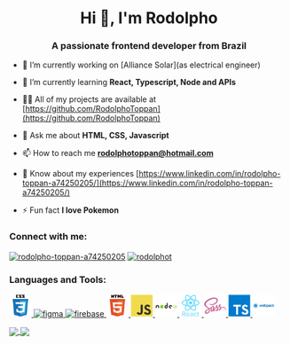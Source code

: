 <h1 align="center">Hi 👋, I'm Rodolpho</h1>
<h3 align="center">A passionate frontend developer from Brazil</h3>

- 🔭 I’m currently working on [Alliance Solar](as electrical engineer)

- 🌱 I’m currently learning **React, Typescript, Node and APIs**

- 👨‍💻 All of my projects are available at [https://github.com/RodolphoToppan](https://github.com/RodolphoToppan)

- 💬 Ask me about **HTML, CSS, Javascript**

- 📫 How to reach me **rodolphotoppan@hotmail.com**

- 📄 Know about my experiences [https://www.linkedin.com/in/rodolpho-toppan-a74250205/](https://www.linkedin.com/in/rodolpho-toppan-a74250205/)

- ⚡ Fun fact **I love Pokemon**

<h3 align="left">Connect with me:</h3>
<p align="left">
<a href="https://linkedin.com/in/rodolpho-toppan-a74250205" target="blank"><img align="center" src="https://raw.githubusercontent.com/rahuldkjain/github-profile-readme-generator/master/src/images/icons/Social/linked-in-alt.svg" alt="rodolpho-toppan-a74250205" height="30" width="40" /></a>
<a href="https://instagram.com/rodolphot" target="blank"><img align="center" src="https://raw.githubusercontent.com/rahuldkjain/github-profile-readme-generator/master/src/images/icons/Social/instagram.svg" alt="rodolphot" height="30" width="40" /></a>
</p>

<h3 align="left">Languages and Tools:</h3>
<p align="left"> <a href="https://www.w3schools.com/css/" target="_blank" rel="noreferrer"> <img src="https://raw.githubusercontent.com/devicons/devicon/master/icons/css3/css3-original-wordmark.svg" alt="css3" width="40" height="40"/> </a> <a href="https://www.figma.com/" target="_blank" rel="noreferrer"> <img src="https://www.vectorlogo.zone/logos/figma/figma-icon.svg" alt="figma" width="40" height="40"/> </a> <a href="https://firebase.google.com/" target="_blank" rel="noreferrer"> <img src="https://www.vectorlogo.zone/logos/firebase/firebase-icon.svg" alt="firebase" width="40" height="40"/> </a> <a href="https://www.w3.org/html/" target="_blank" rel="noreferrer"> <img src="https://raw.githubusercontent.com/devicons/devicon/master/icons/html5/html5-original-wordmark.svg" alt="html5" width="40" height="40"/> </a> <a href="https://developer.mozilla.org/en-US/docs/Web/JavaScript" target="_blank" rel="noreferrer"> <img src="https://raw.githubusercontent.com/devicons/devicon/master/icons/javascript/javascript-original.svg" alt="javascript" width="40" height="40"/> </a> <a href="https://nodejs.org" target="_blank" rel="noreferrer"> <img src="https://raw.githubusercontent.com/devicons/devicon/master/icons/nodejs/nodejs-original-wordmark.svg" alt="nodejs" width="40" height="40"/> </a> <a href="https://reactjs.org/" target="_blank" rel="noreferrer"> <img src="https://raw.githubusercontent.com/devicons/devicon/master/icons/react/react-original-wordmark.svg" alt="react" width="40" height="40"/> </a> <a href="https://sass-lang.com" target="_blank" rel="noreferrer"> <img src="https://raw.githubusercontent.com/devicons/devicon/master/icons/sass/sass-original.svg" alt="sass" width="40" height="40"/> </a> <a href="https://www.typescriptlang.org/" target="_blank" rel="noreferrer"> <img src="https://raw.githubusercontent.com/devicons/devicon/master/icons/typescript/typescript-original.svg" alt="typescript" width="40" height="40"/> </a> <a href="https://webpack.js.org" target="_blank" rel="noreferrer"> <img src="https://raw.githubusercontent.com/devicons/devicon/d00d0969292a6569d45b06d3f350f463a0107b0d/icons/webpack/webpack-original-wordmark.svg" alt="webpack" width="40" height="40"/> </a> </p>

<a href="https://github.com/anuraghazra/github-readme-stats">
  <img height="220rem" align="center" src="https://github-readme-stats.vercel.app/api?username=rodolphotoppan&show_icons=true&theme=synthwave" />
</a>
<a href="https://github.com/anuraghazra/convoychat">
  <img height="220rem" align="center" src="https://github-readme-stats.vercel.app/api/top-langs/?username=rodolphotoppan&layout=compact&theme=synthwave" />
</a>
